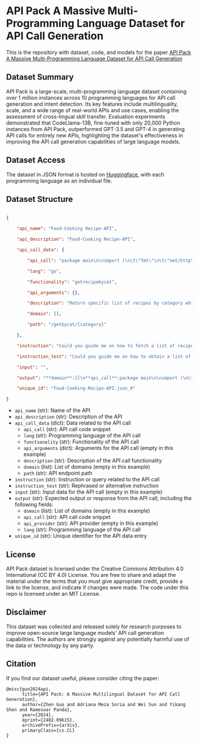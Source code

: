 # API Pack A Massive Multi-Programming Language Dataset for API Call Generation

This is the repository with dataset, code, and models for the paper [API Pack A Massive Multi-Programming Language Dataset for API Call Generation](https://github.com/zguo0525/API-Pack)

## Dataset Summary

API Pack is a large-scale, multi-programming language dataset containing over 1 million instances across 10 programming languages for API call generation and intent detection. Its key features include multilinguality, scale, and a wide range of real-world APIs and use cases, enabling the assessment of cross-lingual skill transfer. Evaluation experiments demonstrated that CodeLlama-13B, fine-tuned with only 20,000 Python instances from API Pack, outperformed GPT-3.5 and GPT-4 in generating API calls for entirely new APIs, highlighting the dataset's effectiveness in improving the API call generation capabilities of large language models.

## Dataset Access

The dataset in JSON format is hosted on [Huggingface](https://huggingface.co/datasets/zguo0525/API-Pack), with each programming language as an individual file.

## Dataset Structure

```json

{

    "api_name": "Food-Cooking Recipe-API",

    "api_description": "Food-Cooking Recipe-API",

    "api_call_data": {

        "api_call": "package main\n\nimport (\n\t\"fmt\"\n\t\"net/http\"\n\t\"io/ioutil\"\n)\n\nfunc main() {\n\n\turl := \"http://undefinedhttps//cooking-recipe2.p.rapidapi.com/getbycat/%7Bcategory%7D?category=SOME_STRING_VALUE\"\n\n\treq,  := http.NewRequest(\"GET\", url, nil)\n\n\treq.Header.Add(\"X-RapidAPI-Key\", \"SOMESTRING_VALUE\")\n\treq.Header.Add(\"X-RapidAPI-Host\", \"SOME_STRING_VALUE\")\n\n\tres,  := http.DefaultClient.Do(req)\n\n\tdefer res.Body.Close()\n\tbody,  := ioutil.ReadAll(res.Body)\n\n\tfmt.Println(res)\n\tfmt.Println(string(body))\n\n}",

        "lang": "go",

        "functionality": "getrecipebycat",

        "api_arguments": {},

        "description": "Return specific list of recipes by category which will be pass",

        "domain": [],

        "path": "/getbycat/{category}"

    },

    "instruction": "Could you guide me on how to fetch a list of recipes from the Food-Cooking Recipe-API for a specific category?",

    "instruction_test": "Could you guide me on how to obtain a list of recipes belonging to a particular category using the Food-Cooking Recipe-API?",

    "input": "",

    "output": "**domain**:[]\n**api_call**:package main\n\nimport (\n\t\"fmt\"\n\t\"net/http\"\n\t\"io/ioutil\"\n)\n\nfunc main() {\n\n\turl := \"http://undefinedhttps//cooking-recipe2.p.rapidapi.com/getbycat/%7Bcategory%7D?category=SOME_STRING_VALUE\"\n\n\treq,  := http.NewRequest(\"GET\", url, nil)\n\n\treq.Header.Add(\"X-RapidAPI-Key\", \"SOMESTRING_VALUE\")\n\treq.Header.Add(\"X-RapidAPI-Host\", \"SOME_STRING_VALUE\")\n\n\tres,  := http.DefaultClient.Do(req)\n\n\tdefer res.Body.Close()\n\tbody,  := ioutil.ReadAll(res.Body)\n\n\tfmt.Println(res)\n\tfmt.Println(string(body))\n\n}\n**api_provider**:\n**lang**:go",

    "unique_id": "Food-Cooking-Recipe-API.json_0"

}

```

- `api_name` (str): Name of the API
- `api_description` (str): Description of the API
- `api_call_data` (dict): Data related to the API call
  - `api_call` (str): API call code snippet
  - `lang` (str): Programming language of the API call
  - `functionality` (str): Functionality of the API call
  - `api_arguments` (dict): Arguments for the API call (empty in this example)
  - `description` (str): Description of the API call functionality
  - `domain` (list): List of domains (empty in this example)
  - `path` (str): API endpoint path
- `instruction` (str): Instruction or query related to the API call
- `instruction_test` (str): Rephrased or alternative instruction
- `input` (str): Input data for the API call (empty in this example)
- `output` (str): Expected output or response from the API call, including the following fields:
  - `domain` (list): List of domains (empty in this example)
  - `api_call` (str): API call code snippet
  - `api_provider` (str): API provider (empty in this example)
  - `lang` (str): Programming language of the API call
- `unique_id` (str): Unique identifier for the API data entry

## License

API Pack dataset is licensed under the Creative Commons Attribution 4.0 International (CC BY 4.0) License. You are free to share and adapt the material under the terms that you must give appropriate credit, provide a link to the license, and indicate if changes were made.
The code under this repo is licensed under an MIT License.

## Disclaimer

This dataset was collected and released solely for research purposes to improve open-source large language models' API call generation capabilities. The authors are strongly against any potentially harmful use of the data or technology by any party.

## Citation

If you find our dataset useful, please consider citing the paper:

```
@misc{guo2024api,
      title={API Pack: A Massive Multilingual Dataset for API Call Generation}, 
      author={Zhen Guo and Adriana Meza Soria and Wei Sun and Yikang Shen and Rameswar Panda},
      year={2024},
      eprint={2402.09615},
      archivePrefix={arXiv},
      primaryClass={cs.CL}
}
```

